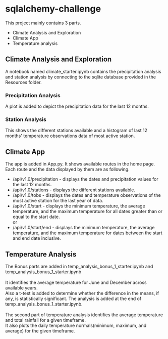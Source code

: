 # sqlalchemy-challenge
This project mainly contains 3 parts. 
<ul>
<li>Climate Analysis and Exploration</li>
<li>Climate App</li>
<li>Temperature analysis</li>
</ul>
<h2><strong>Climate Analysis and Exploration</strong></h2>
A notebook named climate_starter.ipynb contains the precipitation analysis and station analysis by connecting to the sqlite database provided in the Resources folder.
<h3><strong>Precipitation Analysis</strong></h3>
A plot is added to depict the precipitation data for the last 12 months.
<h3><strong>Station Analysis</strong></h3>
This shows the different stations available and a histogram of last 12 months' temperature observations data of most active station.
<h2><strong>Climate App</strong></h2>
The app is added in App.py. It shows available routes in the home page.<br>
Each route and the data displayed by them are as following.<br>
<ul>
<li>/api/v1.0/precipitation - displays the dates and precipitation values for the last 12 months.</li>
<li>/api/v1.0/stations - displays the different stations available.</li>
<li>/api/v1.0/tobs - displays the dates and temperature observations of the most active station for the last year of data.</li>
<li>/api/v1.0/start - displays the minimum temperature, the average temperature, and the maximum temperature for all dates greater than or equal to the start date.<br/>or 
<li>/api/v1.0/start/end - displays the minimum temperature, the average temperature, and the maximum temperature for dates between the start and end date inclusive.</li>
</ul>
<h2><strong>Temperature Analysis</strong></h2>
The Bonus parts are added in  temp_analysis_bonus_1_starter.ipynb and temp_analysis_bonus_1_starter.ipynb<br><br>
It identifies the average temperature for June and December across available years.<br>
Also a t-test is added to determine whether the difference in the means, if any, is statistically significant. The analysis is added at the end of temp_analysis_bonus_1_starter.ipynb.<br><br>
The second part of temperature analysis identifies the average temperature and total rainfall for a given timeframe.<br>
It also plots the daily temperature normals(minimum, maximum, and average) for the given timeframe.<br>
